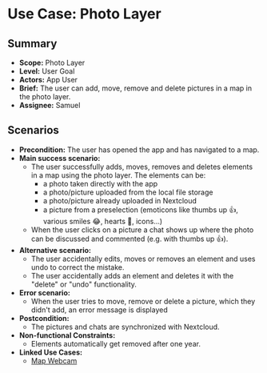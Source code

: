 # Use Case: Photo Layer

## Summary

- **Scope:** Photo Layer
- **Level:** User Goal
- **Actors:** App User
- **Brief:** The user can add, move, remove and delete pictures in a map in the photo layer.
- **Assignee:** Samuel

## Scenarios

- **Precondition:**
  The user has opened the app and has navigated to a map.
- **Main success scenario:**
  - The user successfully adds, moves, removes and deletes elements in a map using the photo layer. The elements can be:
    - a photo taken directly with the app
    - a photo/picture uploaded from the local file storage
    - a photo/picture already uploaded in Nextcloud
    - a picture from a preselection (emoticons like thumbs up 👍, various smiles 😂, hearts 💞, icons...)
  - When the user clicks on a picture a chat shows up where the photo can be discussed and commented (e.g. with thumbs up 👍).
- **Alternative scenario:**
  - The user accidentally edits, moves or removes an element and uses undo to correct the mistake.
  - The user accidentally adds an element and deletes it with the "delete" or "undo" functionality.
- **Error scenario:**
  - When the user tries to move, remove or delete a picture, which they didn't add, an error message is displayed
- **Postcondition:**
  - The pictures and chats are synchronized with Nextcloud.
- **Non-functional Constraints:**
  - Elements automatically get removed after one year.
- **Linked Use Cases:**
  - [Map Webcam](./map_webcam.md)
